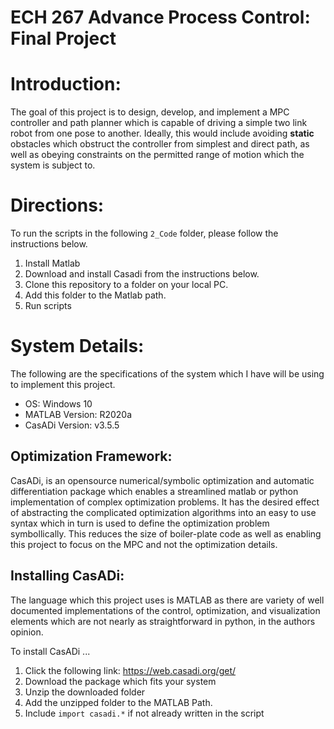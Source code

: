 # ECH 267 Advance Process Control: Final Project 

# Introduction: 

The goal of this project is to design, develop, and implement a MPC controller and path planner which is capable of driving a simple two link robot from one pose to another. Ideally, this would include avoiding **static** obstacles which obstruct the controller from simplest and direct path, as well as obeying constraints on the permitted range of motion which the system is subject to. 


# Directions: 

To run the scripts in the following `2_Code` folder, please follow the instructions below. 

1. Install Matlab 
2. Download and install Casadi from the instructions below. 
3. Clone this repository to a folder on your local PC. 
4. Add this folder to the Matlab path. 
5. Run scripts


# System Details: 
The following are the specifications of the system which I have will be using to implement this project. 

* OS: Windows 10 
* MATLAB Version: R2020a  
* CasADi Version: v3.5.5


## Optimization Framework: 

CasADi, is an opensource numerical/symbolic optimization and automatic differentiation package which enables a streamlined matlab or python implementation of complex optimization problems. It has the desired effect of abstracting the complicated optimization algorithms into an easy to use syntax which in turn is used to define the optimization problem symbollically. This reduces the size of boiler-plate code as well as enabling this project to focus on the MPC and not the optimization details. 

## Installing CasADi:

The language which this project uses is MATLAB as there are variety of well documented implementations of the control, optimization, and visualization elements which are not nearly as straightforward in python, in the authors opinion. 

To install CasADi ... 
1. Click the following link: https://web.casadi.org/get/
2. Download the package which fits your system 
3. Unzip the downloaded folder 
4. Add the unzipped folder to the MATLAB Path. 
5. Include `import casadi.*` if not already written in the script





